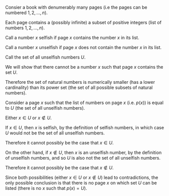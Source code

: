 Consier a book with denumerably many pages (i.e the pages can be numbered $1, 2, ..., n$).

Each page contains a (possibly infinite) a subset of positive integers (list of numbers $1, 2, ..., n$).

Call a number $x$ selfish if page $x$ contains the number $x$ in its list.

Call a number $x$ unselfish if page $x$ does not contain the number $x$ in its list.

Call the set of all unselfish numbers $U$.

We will show that there cannot be a number $x$ such that page $x$ contains the set $U$.

Therefore the set of natural numbers is numerically smaller (has a lower cardinality) than its power set (the set of all possible subsets of natural numbers).

Consider a page $x$ such that the list of numbers on page $x$ (i.e. $p(x)$) is equal to $U$ (the set of all unselfish numbers).

Either $x \in U$ or $x \notin U$.

If $x \in U$, then $x$ is selfish, by the definition of selfish numbers, in which case $U$ would not be the set of all unselfish numbers.

Therefore it cannot possibly be the case that $x \in U$.

On the other hand, if $x \notin U$, then $x$ is an unselfish number, by the definition of unselfish numbers, and so $U$ is also not the set of all unselfish numbers.

Therefore it cannot possibly be the case that $x \notin U$.

Since both possibilities (either $x \in U$ or $x \notin U$) lead to contradictions, the only possible conclusion is that there is no page $x$ on which set $U$ can be listed (there is no $x$ such that $p(x) = U$).